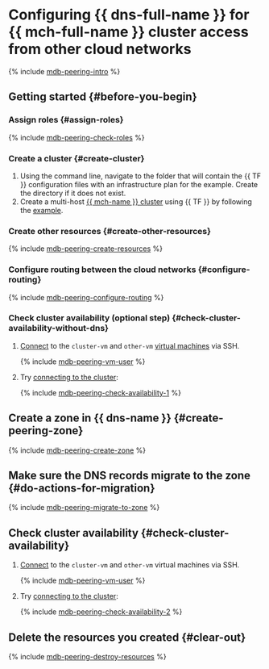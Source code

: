 # Configuring {{ dns-full-name }} for {{ mch-full-name }} cluster access from other cloud networks


{% include [mdb-peering-intro](../_tutorials_includes/mdb-dns-peering/intro.md) %}

## Getting started {#before-you-begin}

### Assign roles {#assign-roles}

{% include [mdb-peering-check-roles](../_tutorials_includes/mdb-dns-peering/check-roles.md) %}

### Create a cluster {#create-cluster}

1. Using the command line, navigate to the folder that will contain the {{ TF }} configuration files with an infrastructure plan for the example. Create the directory if it does not exist.
1. Create a multi-host [{{ mch-name }} cluster](../../managed-clickhouse/concepts/index.md) using {{ TF }} by following the [example](../../managed-clickhouse/operations/cluster-create.md#creating-a-multi-host-cluster).

### Create other resources {#create-other-resources}

{% include [mdb-peering-create-resources](../_tutorials_includes/mdb-dns-peering/create-resources.md) %}

### Configure routing between the cloud networks {#configure-routing}

{% include [mdb-peering-configure-routing](../_tutorials_includes/mdb-dns-peering/configure-routing.md) %}

### Check cluster availability (optional step) {#check-cluster-availability-without-dns}


1. [Connect](../../compute/operations/vm-connect/ssh.md#vm-connect) to the `cluster-vm` and `other-vm` [virtual machines](../../compute/concepts/vm.md) via SSH.


   {% include [mdb-peering-vm-user](../_tutorials_includes/mdb-dns-peering/vm-user-warning.md) %}

1. Try [connecting to the cluster](../../managed-clickhouse/operations/connect/clients.md):

   {% include [mdb-peering-check-availability-1](../_tutorials_includes/mdb-dns-peering/check-availability-1.md) %}

## Create a zone in {{ dns-name }} {#create-peering-zone}

{% include [mdb-peering-create-zone](../_tutorials_includes/mdb-dns-peering/create-zone.md) %}

## Make sure the DNS records migrate to the zone {#do-actions-for-migration}

{% include [mdb-peering-migrate-to-zone](../_tutorials_includes/mdb-dns-peering/migrate-to-zone.md) %}

## Check cluster availability {#check-cluster-availability}


1. [Connect](../../compute/operations/vm-connect/ssh.md#vm-connect) to the `cluster-vm` and `other-vm` virtual machines via SSH.


   {% include [mdb-peering-vm-user](../_tutorials_includes/mdb-dns-peering/vm-user-warning.md) %}

1. Try [connecting to the cluster](../../managed-clickhouse/operations/connect/clients.md):

   {% include [mdb-peering-check-availability-2](../_tutorials_includes/mdb-dns-peering/check-availability-2.md) %}

## Delete the resources you created {#clear-out}

{% include [mdb-peering-destroy-resources](../_tutorials_includes/mdb-dns-peering/destroy-resources.md) %}
